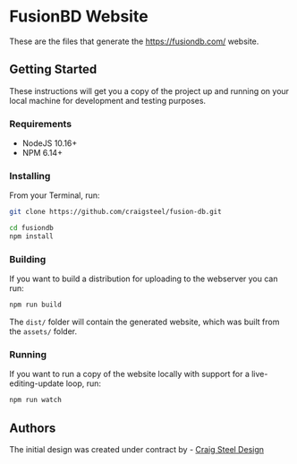 # FusionBD Website

These are the files that generate the <https://fusiondb.com/> website.

## Getting Started

These instructions will get you a copy of the project up and running on your local machine for development and testing purposes.

### Requirements

* NodeJS 10.16+
* NPM 6.14+

### Installing

From your Terminal, run:

```bash
git clone https://github.com/craigsteel/fusion-db.git

cd fusiondb
npm install
```

### Building

If you want to build a distribution for uploading to the webserver you can run:

```bash
npm run build
```

The `dist/` folder will contain the generated website, which was built from the `assets/` folder.

### Running

If you want to run a copy of the website locally with support for a live-editing-update loop, run:

```bash
npm run watch
```

## Authors

The initial design was created under contract by - [Craig Steel Design](https://craigsteel-design.com)
